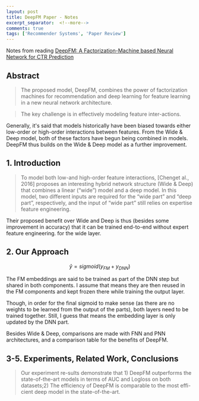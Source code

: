```yaml
---
layout: post
title: DeepFM Paper - Notes
excerpt_separator:  <!--more-->
comments: true
tags: ['Recommender Systems', 'Paper Review']
---
```


Notes from reading [DeepFM: A Factorization-Machine based Neural Network for CTR Prediction](https://arxiv.org/pdf/1703.04247v1.pdf)

## Abstract
> The  proposed  model, DeepFM, combines the power of factorization machines for recommendation and deep learning for feature learning in a new neural network architecture.

> The key challenge is in effectively modeling feature inter-actions.

Generally, it's said that models historically have been biased towards either low-order or high-order interactions between features. From the Wide & Deep model, both of these factors have begun being combined in models. DeepFM thus builds on the Wide & Deep model as a further improvement.

<!--more-->

## 1. Introduction
>  To model both low-and high-order feature interactions, [Chenget al., 2016] proposes an interesting hybrid network structure (Wide & Deep) that combines a linear (“wide”) model and a deep model. In this model, two different inputs are  required for the “wide part” and “deep part”, respectively,  and the input of “wide part” still relies on expertise feature engineering.

Their proposed benefit over Wide and Deep is thus (besides some improvement in accuracy) that it can be trained end-to-end without expert feature engineering. for the wide layer.

## 2. Our Approach
$$\hat{y}=sigmoid(y_{FM}+y_{DNN})$$

The FM embeddings are said to be trained as part of the DNN step but shared in both components. I assume that means they are then reused in the FM components and kept frozen there while training the output layer.

Though, in order for the final sigmoid to make sense (as there are no weights to be learned from the output of the parts), both layers need to be trained together. Still, I guess that means the embedding layer is only updated by the DNN part.

Besides Wide & Deep, comparisons are made with FNN and PNN architectures, and a comparison table for the benefits of DeepFM.

## 3-5. Experiments, Related Work, Conclusions
> Our experiment re-sults demonstrate that 1) DeepFM outperforms the state-of-the-art models in terms of AUC and Logloss on both datasets;2) The efficiency of DeepFM is comparable to the most effi-cient deep model in the state-of-the-art.
